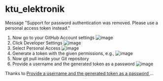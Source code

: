 # ktu_elektronik
Message "Support for password authentication was removed. Please use a personal access token instead."

1. Now go to your GitHub Account settings
![image](https://user-images.githubusercontent.com/6264787/223376882-388e7dad-3dd9-4ad5-819c-2bddfc5c507c.png)
2. Click Developer Settings
![image](https://user-images.githubusercontent.com/6264787/223377022-9cc72fce-7d40-42e6-af80-d5a38abdcb45.png)
3. Select Personal Access
![image](https://user-images.githubusercontent.com/6264787/223377086-1580ce74-6a6e-4eb5-bb4e-698bd9843691.png)
4. Generate a token with the given permissions, e.g.,
![image](https://user-images.githubusercontent.com/6264787/223377164-c8418138-b871-4969-a973-f71f4e3081a1.png)
5. Now git pull inside your Git repository
6. Provide a username and the generated token as a password
![image](https://user-images.githubusercontent.com/6264787/223377310-063e91fb-8771-4da1-bc8e-7c6febcf95b8.png)


Thanks to <a href="https://stackoverflow.com/questions/68775869/message-support-for-password-authentication-was-removed-please-use-a-personal">Provide a username and the generated token as a password
</a>...
